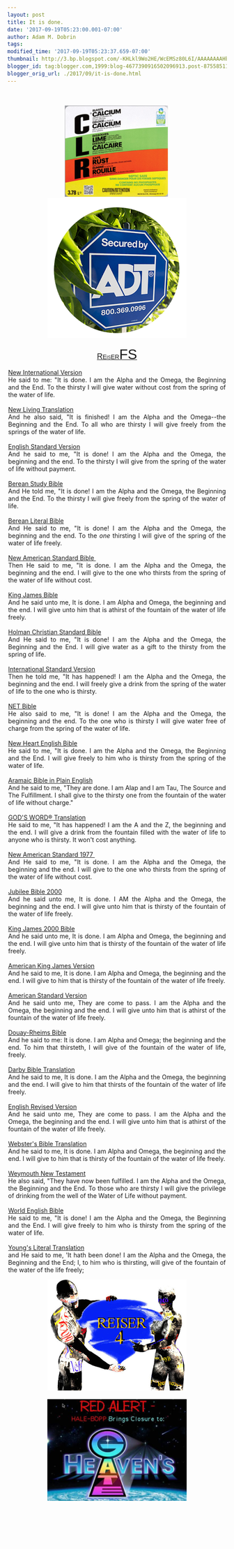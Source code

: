 ```yaml
---
layout: post
title: It is done.
date: '2017-09-19T05:23:00.001-07:00'
author: Adam M. Dobrin
tags: 
modified_time: '2017-09-19T05:23:37.659-07:00'
thumbnail: http://3.bp.blogspot.com/-KHLkl9Wo2HE/WcEMSz80L6I/AAAAAAAAHbw/HbenCUIzd-gaFmGJxMMjRI1cbY7A9crLQCK4BGAYYCw/s72-c/image-717661.png
blogger_id: tag:blogger.com,1999:blog-4677390916502096913.post-8755851190231048000
blogger_orig_url: ./2017/09/it-is-done.html
---
```


<div dir="ltr"><div class="gmail_quote"><div dir="ltr"><div class="gmail_quote"><br /><br /><div dir="ltr"><div style="text-align:center"><a href="./HYAMDAI.html" target="_blank"></a><a href="http://3.bp.blogspot.com/-KHLkl9Wo2HE/WcEMSz80L6I/AAAAAAAAHbw/HbenCUIzd-gaFmGJxMMjRI1cbY7A9crLQCK4BGAYYCw/s1600/image-717661.png"><img src="reqs/3.bp.blogspot.com/-KHLkl9Wo2HE/WcEMSz80L6I/AAAAAAAAHbw/HbenCUIzd-gaFmGJxMMjRI1cbY7A9crLQCK4BGAYYCw/s320/image-717661.png" border="0" alt="" id="BLOGGER_PHOTO_ID_6467464057203208098" /></a> <a href="./2017-06-30-id5-i-am-stone.html?mTjXd/NiSUO/" target="_blank"></a><a href="http://3.bp.blogspot.com/-Yfndt5N13E4/WcEMTvuJU5I/AAAAAAAAHb4/Qnbyu1eeiBoE5xpPP62qJgK3LROtRpL7ACK4BGAYYCw/s1600/image-720549.png"><img src="reqs/3.bp.blogspot.com/-Yfndt5N13E4/WcEMTvuJU5I/AAAAAAAAHb4/Qnbyu1eeiBoE5xpPP62qJgK3LROtRpL7ACK4BGAYYCw/s320/image-720549.png" border="0" alt="" id="BLOGGER_PHOTO_ID_6467464073247806354" /></a></div><div style="text-align:center"><br /></div><div style="text-align:center"><font face="arial black, sans-serif"><a href="https://en.wikipedia.org/wiki/ReiserFS" target="_blank"><font size="4">R</font>E<font size="1">IS</font>ER<font size="6">FS</font></a></font></div><div style="text-align:center"> <center> <div style="width:500px;text-align:justify"> <p><span class="m_-8038022322907442197gmail-m_698065376263294142gmail-versiontext"><a href="https://biblehub.com/niv/revelation/21.htm" target="_blank">New International Version</a></span><br />He said to me: &quot;It is done. I am the Alpha and the Omega, the Beginning and the End. To the thirsty I will give water without cost from the spring of the water of life.<span class="m_-8038022322907442197gmail-m_698065376263294142gmail-p"><br /><br /></span><span class="m_-8038022322907442197gmail-m_698065376263294142gmail-versiontext"><a href="https://biblehub.com/nlt/revelation/21.htm" target="_blank">New Living Translation</a></span><br />And he also said, &quot;It is finished! I am the Alpha and the Omega--the Beginning and the End. To all who are thirsty I will give freely from the springs of the water of life.<span class="m_-8038022322907442197gmail-m_698065376263294142gmail-p"><br /><br /></span><span class="m_-8038022322907442197gmail-m_698065376263294142gmail-versiontext"><a href="https://biblehub.com/esv/revelation/21.htm" target="_blank">English Standard Version</a></span><br />And he said to me, "It is done! I am the Alpha and the Omega, the beginning and the end. To the thirsty I will give from the spring of the water of life without payment.<span class="m_-8038022322907442197gmail-m_698065376263294142gmail-p"><br /><br /></span><span class="m_-8038022322907442197gmail-m_698065376263294142gmail-versiontext"><a href="https://biblehub.com/bsb/revelation/21.htm" target="_blank">Berean Study Bible</a></span><br />And He told me, &quot;It is done! I am the Alpha and the Omega, the Beginning and the End. To the thirsty I will give freely from the spring of the water of life.<span class="m_-8038022322907442197gmail-m_698065376263294142gmail-p"><br /><br /></span><span class="m_-8038022322907442197gmail-m_698065376263294142gmail-versiontext"><a href="https://biblehub.com/blb/revelation/21.htm" target="_blank">Berean Literal Bible</a></span><br />And He said to me, &quot;It is done! I am the Alpha and the Omega, the beginning and the end. To the <em>one</em> thirsting I will give of the spring of the water of life freely.<span class="m_-8038022322907442197gmail-m_698065376263294142gmail-p"><br /><br /></span><span class="m_-8038022322907442197gmail-m_698065376263294142gmail-versiontext"><a href="https://biblehub.com/nasb/revelation/21.htm" target="_blank">New American Standard Bible </a></span><br />Then He said to me, &quot;It is done. I am the Alpha and the Omega, the beginning and the end. I will give to the one who thirsts from the spring of the water of life without cost.<span class="m_-8038022322907442197gmail-m_698065376263294142gmail-p"><br /><br /></span><span class="m_-8038022322907442197gmail-m_698065376263294142gmail-versiontext"><a href="https://biblehub.com/kjv/revelation/21.htm" target="_blank">King James Bible</a></span><br />And he said unto me, It is done. I am Alpha and Omega, the beginning and the end. I will give unto him that is athirst of the fountain of the water of life freely.<span class="m_-8038022322907442197gmail-m_698065376263294142gmail-p"><br /><br /></span><span class="m_-8038022322907442197gmail-m_698065376263294142gmail-versiontext"><a href="https://biblehub.com/hcsb/revelation/21.htm" target="_blank">Holman Christian Standard Bible</a></span><br />And He said to me, &quot;It is done! I am the Alpha and the Omega, the Beginning and the End. I will give water as a gift to the thirsty from the spring of life.<span class="m_-8038022322907442197gmail-m_698065376263294142gmail-p"><br /><br /></span><span class="m_-8038022322907442197gmail-m_698065376263294142gmail-versiontext"><a href="https://biblehub.com/isv/revelation/21.htm" target="_blank">International Standard Version</a></span><br />Then he told me, &quot;It has happened! I am the Alpha and the Omega, the beginning and the end. I will freely give a drink from the spring of the water of life to the one who is thirsty. <span class="m_-8038022322907442197gmail-m_698065376263294142gmail-p"><br /><br /></span><span class="m_-8038022322907442197gmail-m_698065376263294142gmail-versiontext"><a href="https://biblehub.com/net/revelation/21.htm" target="_blank">NET Bible</a></span><br />He also said to me, &quot;It is done! I am the Alpha and the Omega, the beginning and the end. To the one who is thirsty I will give water free of charge from the spring of the water of life.<span class="m_-8038022322907442197gmail-m_698065376263294142gmail-p"><br /><br /></span><span class="m_-8038022322907442197gmail-m_698065376263294142gmail-versiontext"><a href="https://biblehub.com/nheb/revelation/21.htm" target="_blank">New Heart English Bible</a></span><br />He said to me, &quot;It is done. I am the Alpha and the Omega, the Beginning and the End. I will give freely to him who is thirsty from the spring of the water of life.<span class="m_-8038022322907442197gmail-m_698065376263294142gmail-p"><br /><br /></span><span class="m_-8038022322907442197gmail-m_698065376263294142gmail-versiontext"><a href="https://biblehub.com/aramaic-plain-english/revelation/21.htm" target="_blank">Aramaic Bible in Plain English</a></span><br />And he said to me, "They are done. I am Alap and I am Tau, The Source and The Fulfillment. I shall give to the thirsty one from the fountain of the water of life without charge."<span class="m_-8038022322907442197gmail-m_698065376263294142gmail-p"><br /><br /></span><span class="m_-8038022322907442197gmail-m_698065376263294142gmail-versiontext"><a href="https://biblehub.com/gwt/revelation/21.htm" target="_blank">GOD&#39;S WORD® Translation</a></span><br />He said to me, &quot;It has happened! I am the A and the Z, the beginning and the end. I will give a drink from the fountain filled with the water of life to anyone who is thirsty. It won&#39;t cost anything. <span class="m_-8038022322907442197gmail-m_698065376263294142gmail-p"><br /><br /></span><span class="m_-8038022322907442197gmail-m_698065376263294142gmail-versiontext"><a href="https://biblehub.com/nasb77/revelation/21.htm" target="_blank">New American Standard 1977 </a></span><br />And He said to me, "It is done. I am the Alpha and the Omega, the beginning and the end. I will give to the one who thirsts from the spring of the water of life without cost.<span class="m_-8038022322907442197gmail-m_698065376263294142gmail-p"><br /><br /></span><span class="m_-8038022322907442197gmail-m_698065376263294142gmail-versiontext"><a href="https://biblehub.com/jub/revelation/21.htm" target="_blank">Jubilee Bible 2000</a></span><br />And he said unto me, It is done. I AM the Alpha and the Omega, the beginning and the end. I will give unto him that is thirsty of the fountain of the water of life freely.<span class="m_-8038022322907442197gmail-m_698065376263294142gmail-p"><br /><br /></span><span class="m_-8038022322907442197gmail-m_698065376263294142gmail-versiontext"><a href="https://biblehub.com/kj2000/revelation/21.htm" target="_blank">King James 2000 Bible</a></span><br />And he said unto me, It is done. I am Alpha and Omega, the beginning and the end. I will give unto him that is thirsty of the fountain of the water of life freely.<span class="m_-8038022322907442197gmail-m_698065376263294142gmail-p"><br /><br /></span><span class="m_-8038022322907442197gmail-m_698065376263294142gmail-versiontext"><a href="https://biblehub.com/akjv/revelation/21.htm" target="_blank">American King James Version</a></span><br />And he said to me, It is done. I am Alpha and Omega, the beginning and the end. I will give to him that is thirsty of the fountain of the water of life freely.<span class="m_-8038022322907442197gmail-m_698065376263294142gmail-p"><br /><br /></span><span class="m_-8038022322907442197gmail-m_698065376263294142gmail-versiontext"><a href="https://biblehub.com/asv/revelation/21.htm" target="_blank">American Standard Version</a></span><br />And he said unto me, They are come to pass. I am the Alpha and the Omega, the beginning and the end. I will give unto him that is athirst of the fountain of the water of life freely.<span class="m_-8038022322907442197gmail-m_698065376263294142gmail-p"><br /><br /></span><span class="m_-8038022322907442197gmail-m_698065376263294142gmail-versiontext"><a href="https://biblehub.com/drb/revelation/21.htm" target="_blank">Douay-Rheims Bible</a></span><br />And he said to me: It is done. I am Alpha and Omega; the beginning and the end. To him that thirsteth, I will give of the fountain of the water of life, freely. <span class="m_-8038022322907442197gmail-m_698065376263294142gmail-p"><br /><br /></span><span class="m_-8038022322907442197gmail-m_698065376263294142gmail-versiontext"><a href="https://biblehub.com/dbt/revelation/21.htm" target="_blank">Darby Bible Translation</a></span><br />And he said to me, It is done. I am the Alpha and the Omega, the beginning and the end. I will give to him that thirsts of the fountain of the water of life freely.<span class="m_-8038022322907442197gmail-m_698065376263294142gmail-p"><br /><br /></span><span class="m_-8038022322907442197gmail-m_698065376263294142gmail-versiontext"><a href="https://biblehub.com/erv/revelation/21.htm" target="_blank">English Revised Version</a></span><br />And he said unto me, They are come to pass. I am the Alpha and the Omega, the beginning and the end. I will give unto him that is athirst of the fountain of the water of life freely.<span class="m_-8038022322907442197gmail-m_698065376263294142gmail-p"><br /><br /></span><span class="m_-8038022322907442197gmail-m_698065376263294142gmail-versiontext"><a href="https://biblehub.com/wbt/revelation/21.htm" target="_blank">Webster&#39;s Bible Translation</a></span><br />And he said to me, It is done. I am Alpha and Omega, the beginning and the end. I will give to him that is thirsty of the fountain of the water of life freely.<span class="m_-8038022322907442197gmail-m_698065376263294142gmail-p"><br /><br /></span><span class="m_-8038022322907442197gmail-m_698065376263294142gmail-versiontext"><a href="https://biblehub.com/wey/revelation/21.htm" target="_blank">Weymouth New Testament</a></span><br />He also said, &quot;They have now been fulfilled. I am the Alpha and the Omega, the Beginning and the End. To those who are thirsty I will give the privilege of drinking from the well of the Water of Life without payment.<span class="m_-8038022322907442197gmail-m_698065376263294142gmail-p"><br /><br /></span><span class="m_-8038022322907442197gmail-m_698065376263294142gmail-versiontext"><a href="https://biblehub.com/web/revelation/21.htm" target="_blank">World English Bible</a></span><br />He said to me, &quot;It is done! I am the Alpha and the Omega, the Beginning and the End. I will give freely to him who is thirsty from the spring of the water of life.<span class="m_-8038022322907442197gmail-m_698065376263294142gmail-p"><br /><br /></span><span class="m_-8038022322907442197gmail-m_698065376263294142gmail-versiontext"><a href="https://biblehub.com/ylt/revelation/21.htm" target="_blank">Young&#39;s Literal Translation</a></span><br />and He said to me, &#39;It hath been done! I am the Alpha and the Omega, the Beginning and the End; I, to him who is thirsting, will give of the fountain of the water of the life freely;</p><p></p><div style="text-align:center"><a href="./ADAMSROD.html?TYpRp/" target="_blank"></a><a href="http://4.bp.blogspot.com/-aI_h86r7AK0/WcEMUdjbWwI/AAAAAAAAHcA/Y76mnK2Ul2EhjS_kbZDOBEAInvJ3YwFJQCK4BGAYYCw/s1600/image-723186.png"><img src="reqs/4.bp.blogspot.com/-aI_h86r7AK0/WcEMUdjbWwI/AAAAAAAAHcA/Y76mnK2Ul2EhjS_kbZDOBEAInvJ3YwFJQCK4BGAYYCw/s320/image-723186.png" border="0" alt="" id="BLOGGER_PHOTO_ID_6467464085550881538" /></a><br /><br /></div><div style="text-align:center"><a href="./2017-09-17-yet-to-come-boys-dream.html" target="_blank"></a><a href="http://2.bp.blogspot.com/-VRpdjwNJ8NI/WcEMVKkOPNI/AAAAAAAAHcI/LckYEkN2v3sw12aplZCoLq_jZj2t1UGpgCK4BGAYYCw/s1600/image-726041.png"><img src="reqs/2.bp.blogspot.com/-VRpdjwNJ8NI/WcEMVKkOPNI/AAAAAAAAHcI/LckYEkN2v3sw12aplZCoLq_jZj2t1UGpgCK4BGAYYCw/s320/image-726041.png" border="0" alt="" id="BLOGGER_PHOTO_ID_6467464097633811666" /></a></div><div style="text-align:center"><br /></div><div style="text-align:center">​<br /></div><p></p> </div></center></div></div><div hspace="streak-pt-mark" style="max-height:1px"><img alt="" style="width:0px;max-height:0px;overflow:hidden" src="reqs/mailfoogae.appspot.com/t?sender=aYWRhbUBmcm9tdGhlbWFjaGluZS5vcmc%3D&amp;type=zerocontent&amp;guid=73908bbe-268a-499f-8ba0-81c91c31fc11" /><font color="#ffffff" size="1">ᐧ</font></div> </div><br /></div><div hspace="streak-pt-mark" style="max-height:1px"><img alt="" style="width:0px;max-height:0px;overflow:hidden" src="reqs/mailfoogae.appspot.com/t?sender=aYWRhbUBmcm9tdGhlbWFjaGluZS5vcmc%3D&amp;type=zerocontent&amp;guid=8e86cee4-b24b-4e62-ae04-bd4c7cd7abaa" /><font color="#ffffff" size="1">ᐧ</font></div> </div><br /></div><div hspace="streak-pt-mark" style="max-height:1px"><img alt="" style="width:0px;max-height:0px;overflow:hidden" src="reqs/mailfoogae.appspot.com/t?sender=aYWRhbUBmcm9tdGhlbWFjaGluZS5vcmc%3D&amp;type=zerocontent&amp;guid=5ec3e4b8-6218-4382-b726-6f1c5062839d" /><font color="#ffffff" size="1">ᐧ</font></div> 